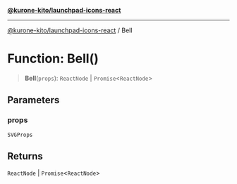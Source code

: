 [**@kurone-kito/launchpad-icons-react**](../README.md)

***

[@kurone-kito/launchpad-icons-react](../globals.md) / Bell

# Function: Bell()

> **Bell**(`props`): `ReactNode` \| `Promise`\<`ReactNode`\>

## Parameters

### props

`SVGProps`

## Returns

`ReactNode` \| `Promise`\<`ReactNode`\>
